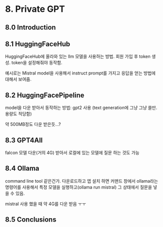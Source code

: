 # 8. Private GPT
## 8.0 Introduction
## 8.1 HuggingFaceHub
HuggingFaceHub에 올라와 있는 llm 모델을 사용하는 방법. 회원 가입 후 token 생성. token을 설정해줘야 동작함.

예시로는 Mistral model을 사용해서 instruct prompt를 가지고 응답을 얻는 방법에 대해서 보여줌.
## 8.2 HuggingFacePipeline
model을 다운 받아서 동작하는 방법: gpt2 사용 (text generation에 그냥 그냥 쓸만. 용량도 적당함)

약 500MB정도 다운 받은듯...?
## 8.3 GPT4All
falcon 모델 다운(거의 4G) 받아서 로컬에 있는 모델에 질문 하는 것도 가능
## 8.4 Ollama
command line tool 같은건가. 다운로드하고 앱 설치 하면 커맨드 창에서 ollama라는 명령어를 사용해서 특정 모델을 실행하고(ollama run mistral) 그 상태에서 질문을 넣을 수 있음.

mistral 사용 했을 때 약 4G를 다운 받음 ㅜㅜ
## 8.5 Conclusions